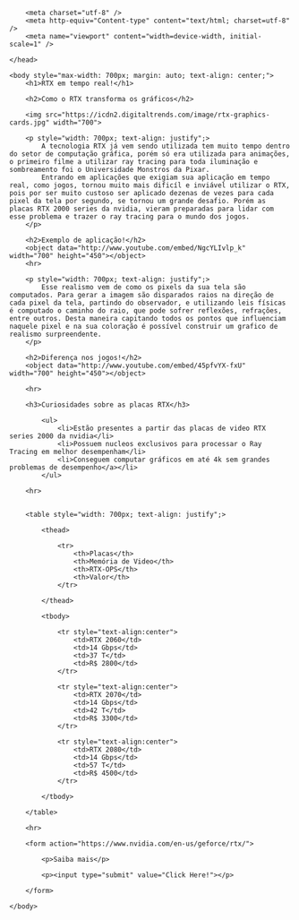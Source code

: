 
<!doctype html>
<html>
    <head>
        <title>RTX is ON!</title>

        <meta charset="utf-8" />
        <meta http-equiv="Content-type" content="text/html; charset=utf-8" />
        <meta name="viewport" content="width=device-width, initial-scale=1" />

    </head>

    <body style="max-width: 700px; margin: auto; text-align: center;">
        <h1>RTX em tempo real!</h1>
        
        <h2>Como o RTX transforma os gráficos</h2>
        
        <img src="https://icdn2.digitaltrends.com/image/rtx-graphics-cards.jpg" width="700">
        
        <p style="width: 700px; text-align: justify";>
            A tecnologia RTX já vem sendo utilizada tem muito tempo dentro do setor de computação gráfica, porém só era utilizada para animações, o primeiro filme a utilizar ray tracing para toda iluminação e sombreamento foi o Universidade Monstros da Pixar.
            Entrando em aplicações que exigiam sua aplicação em tempo real, como jogos, tornou muito mais dificíl e inviável utilizar o RTX, pois por ser muito custoso ser aplicado dezenas de vezes para cada pixel da tela por segundo, se tornou um grande desafio. Porém as placas RTX 2000 series da nvidia, vieram preparadas para lidar com esse problema e trazer o ray tracing para o mundo dos jogos.
        </p>

        <h2>Exemplo de aplicação!</h2>
        <object data="http://www.youtube.com/embed/NgcYLIvlp_k" width="700" height="450"></object>
        <hr>
          
	    <p style="width: 700px; text-align: justify";>
            Esse realismo vem de como os pixels da sua tela são computados. Para gerar a imagem são disparados raios na direção de cada pixel da tela, partindo do observador, e utilizando leis físicas é computado o caminho do raio, que pode sofrer reflexões, refrações, entre outros. Desta maneira capitando todos os pontos que influenciam naquele pixel e na sua coloração é possível construir um grafico de realismo surpreendente.
        </p>

        <h2>Diferença nos jogos!</h2>
        <object data="http://www.youtube.com/embed/45pfvYX-fxU" width="700" height="450"></object>
        
        <hr>
        
        <h3>Curiosidades sobre as placas RTX</h3>
        
            <ul>
                <li>Estão presentes a partir das placas de video RTX series 2000 da nvidia</li>
                <li>Possuem nucleos exclusivos para processar o Ray Tracing em melhor desempenham</li>
                <li>Conseguem computar gráficos em até 4k sem grandes problemas de desempenho</a></li>
            </ul>
        
        <hr>
        
        
        <table style="width: 700px; text-align: justify";>
        
            <thead>
            
                <tr>
                    <th>Placas</th>
                    <th>Memória de Video</th>
                    <th>RTX-OPS</th>
                    <th>Valor</th>
                </tr>
                
            </thead>
            
            <tbody>
            
                <tr style="text-align:center">
                    <td>RTX 2060</td>
                    <td>14 Gbps</td>
                    <td>37 T</td>
                    <td>R$ 2800</td>    
                </tr>
                
                <tr style="text-align:center">
                    <td>RTX 2070</td>
                    <td>14 Gbps</td>
                    <td>42 T</td>
                    <td>R$ 3300</td>    
                </tr>
                
                <tr style="text-align:center">
                    <td>RTX 2080</td>
                    <td>14 Gbps</td>
                    <td>57 T</td>
                    <td>R$ 4500</td>    
                </tr>
            
            </tbody>
        
        </table>
        
        <hr>
        
        <form action="https://www.nvidia.com/en-us/geforce/rtx/">
        
            <p>Saiba mais</p>
            
            <p><input type="submit" value="Click Here!"></p>
        
        </form>
            
    </body>
    
</html>
